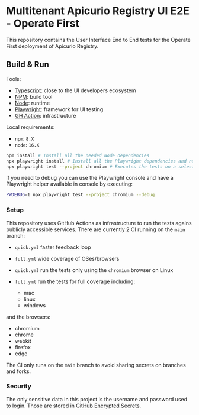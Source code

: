 
# Multitenant Apicurio Registry UI E2E - Operate First

This repository contains the User Interface End to End tests for the Operate First deployment of Apicurio Registry.

## Build & Run

Tools:

 - [Typescript](https://www.typescriptlang.org/): close to the UI developers ecosystem
 - [NPM](https://www.npmjs.com/): build tool
 - [Node](https://nodejs.org/en/): runtime
 - [Playwright](https://playwright.dev/): framework for UI testing
 - [GH Action](https://docs.github.com/en/actions): infrastructure

Local requirements:

- `npm`: `8.X`
- `node`: `16.X`

```bash
npm install # Install all the needed Node dependencies
npx playwright install # Install all the Playwright dependencies and needed browsers
npx playwright test --project chromium # Executes the tests on a selected browser (`chromium` in this case)
```

if you need to debug you can use the Playwright console and have a Playwright helper available in console by executing:

```bash
PWDEBUG=1 npx playwright test --project chromium --debug
```

### Setup

This repository uses GitHub Actions as infrastructure to run the tests agains publicly accessible services.
There are currently 2 CI running on the `main` branch:

 - `quick.yml` faster feedback loop
 - `full.yml` wide coverage of OSes/browsers

- `quick.yml`
run the tests only using the `chromium` browser on Linux

- `full.yml`
run the tests for full coverage including:

  - mac
  - linux
  - windows

and the browsers:

  - chromium
  - chrome
  - webkit
  - firefox
  - edge

The CI only runs on the `main` branch to avoid sharing secrets on branches and forks.

### Security

The only sensitive data in this project is the username and password used to login.
Those are stored in [GitHub Encrypted Secrets](https://docs.github.com/en/actions/security-guides/encrypted-secrets).
